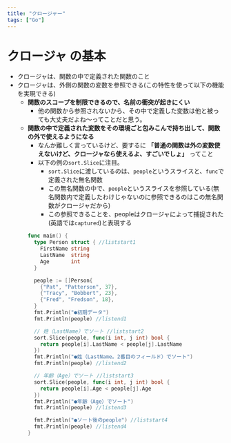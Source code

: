 ```yaml
---
title: "クロージャー"
tags: ["Go"]
---
```

# クロージャ の基本
- クロージャは、関数の中で定義された関数のこと
- クロージャは、外側の関数の変数を参照できる(この特性を使って以下の機能を実現できる)
  - **関数のスコープを制限できるので、名前の衝突が起きにくい**
    - 他の関数から参照されないから、その中で定義した変数は他と被っても大丈夫だよね〜ってことだと思う。
  - **関数の中で定義された変数をその環境ごと包みこんで持ち出して、関数の外で使えるようになる**
    - なんか難しく言っているけど、要するに **「普通の関数は外の変数使えないけど、クロージャなら使えるよ、すごいでしょ」** ってこと
    - 以下の例の`sort.Slice`に注目。
      - `sort.Slice`に渡しているのは、`people`というスライスと、`func`で定義された無名関数
      - この無名関数の中で、`people`というスライスを参照している(無名関数内で定義したわけじゃないのに参照できるのはこの無名関数がクロージャだから)
      - この参照できることを、peopleはクロージャによって捕捉された(英語では`captured`)と表現する
    ```go
    func main() {
      type Person struct { //liststart1
        FirstName string
        LastName  string
        Age       int
      }

      people := []Person{
        {"Pat", "Patterson", 37},
        {"Tracy", "Bobbert", 23},
        {"Fred", "Fredson", 18},
      }
      fmt.Println("●初期データ")
      fmt.Println(people) //listend1

      // 姓（LastName）でソート //liststart2
      sort.Slice(people, func(i int, j int) bool {
        return people[i].LastName < people[j].LastName
      })
      fmt.Println("●姓（LastName。2番目のフィールド）でソート")
      fmt.Println(people) //listend2

      // 年齢（Age）でソート //liststart3
      sort.Slice(people, func(i int, j int) bool {
        return people[i].Age < people[j].Age
      })
      fmt.Println("●年齢（Age）でソート")
      fmt.Println(people) //listend3

      fmt.Println("●ソート後のpeople") //liststart4
      fmt.Println(people) //listend4
    }
    ```
